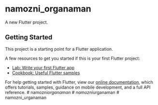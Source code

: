 # namozni_organaman

A new Flutter project.

## Getting Started

This project is a starting point for a Flutter application.

A few resources to get you started if this is your first Flutter project:

- [Lab: Write your first Flutter app](https://flutter.dev/docs/get-started/codelab)
- [Cookbook: Useful Flutter samples](https://flutter.dev/docs/cookbook)

For help getting started with Flutter, view our
[online documentation](https://flutter.dev/docs), which offers tutorials,
samples, guidance on mobile development, and a full API reference.
#   n a m o z n i _ o r g a n a m a n  
 #   n a m o z n i _ u r g a n a m a n  
 #   n a m o z n i _ u r g a n a m a n  
 
